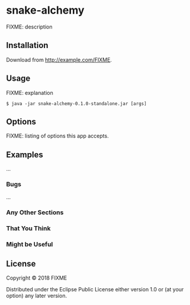 # snake-alchemy

FIXME: description

## Installation

Download from http://example.com/FIXME.

## Usage

FIXME: explanation

    $ java -jar snake-alchemy-0.1.0-standalone.jar [args]

## Options

FIXME: listing of options this app accepts.

## Examples

...

### Bugs

...

### Any Other Sections
### That You Think
### Might be Useful

## License

Copyright © 2018 FIXME

Distributed under the Eclipse Public License either version 1.0 or (at
your option) any later version.
